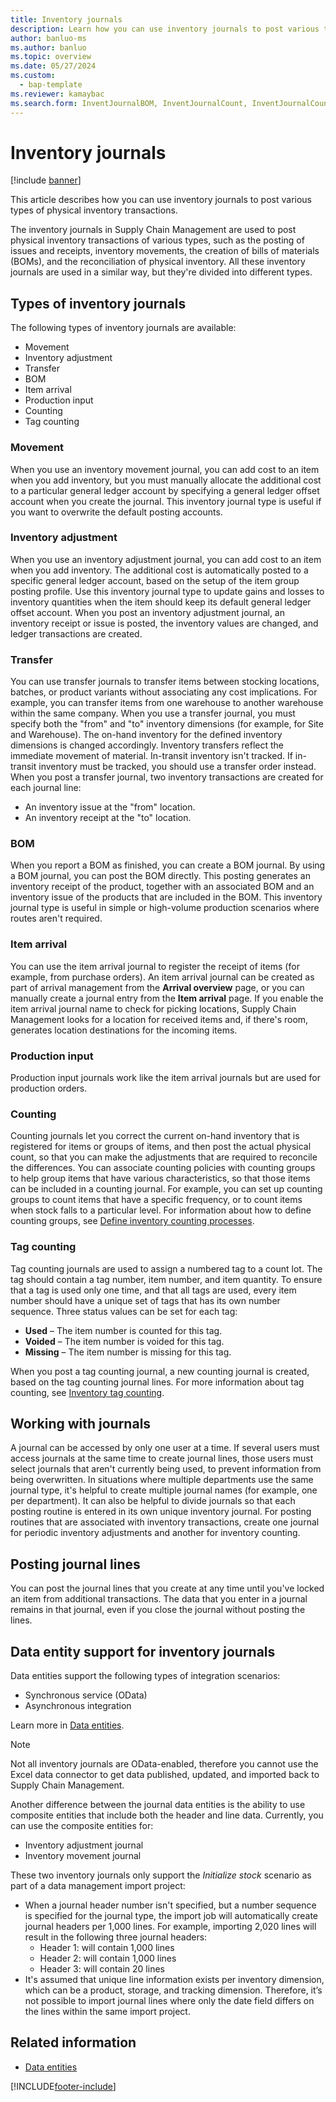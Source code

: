 ```yaml
---
title: Inventory journals
description: Learn how you can use inventory journals to post various types of physical inventory transactions with an outline on types of inventory journals.
author: banluo-ms
ms.author: banluo
ms.topic: overview
ms.date: 05/27/2024
ms.custom:
  - bap-template
ms.reviewer: kamaybac
ms.search.form: InventJournalBOM, InventJournalCount, InventJournalCountTag, InventJournalLossProfit, InventJournalMovement, InventJournalTransfer, WMSJournalTable
---
```


# Inventory journals

[!include [banner](../includes/banner.md)]

This article describes how you can use inventory journals to post various types of physical inventory transactions.

The inventory journals in Supply Chain Management are used to post physical inventory transactions of various types, such as the posting of issues and receipts, inventory movements, the creation of bills of materials (BOMs), and the reconciliation of physical inventory. All these inventory journals are used in a similar way, but they're divided into different types.

## Types of inventory journals

The following types of inventory journals are available:

- Movement
- Inventory adjustment
- Transfer
- BOM
- Item arrival
- Production input
- Counting
- Tag counting

### Movement

When you use an inventory movement journal, you can add cost to an item when you add inventory, but you must manually allocate the additional cost to a particular general ledger account by specifying a general ledger offset account when you create the journal. This inventory journal type is useful if you want to overwrite the default posting accounts.

### Inventory adjustment

When you use an inventory adjustment journal, you can add cost to an item when you add inventory. The additional cost is automatically posted to a specific general ledger account, based on the setup of the item group posting profile. Use this inventory journal type to update gains and losses to inventory quantities when the item should keep its default general ledger offset account. When you post an inventory adjustment journal, an inventory receipt or issue is posted, the inventory values are changed, and ledger transactions are created.

### Transfer

You can use transfer journals to transfer items between stocking locations, batches, or product variants without associating any cost implications. For example, you can transfer items from one warehouse to another warehouse within the same company. When you use a transfer journal, you must specify both the "from" and "to" inventory dimensions (for example, for Site and Warehouse). The on-hand inventory for the defined inventory dimensions is changed accordingly. Inventory transfers reflect the immediate movement of material. In-transit inventory isn't tracked. If in-transit inventory must be tracked, you should use a transfer order instead. When you post a transfer journal, two inventory transactions are created for each journal line:

- An inventory issue at the "from" location.
- An inventory receipt at the "to" location.

### BOM

When you report a BOM as finished, you can create a BOM journal. By using a BOM journal, you can post the BOM directly. This posting generates an inventory receipt of the product, together with an associated BOM and an inventory issue of the products that are included in the BOM. This inventory journal type is useful in simple or high-volume production scenarios where routes aren't required.

### Item arrival

You can use the item arrival journal to register the receipt of items (for example, from purchase orders). An item arrival journal can be created as part of arrival management from the **Arrival overview** page, or you can manually create a journal entry from the **Item arrival** page. If you enable the item arrival journal name to check for picking locations, Supply Chain Management looks for a location for received items and, if there's room, generates location destinations for the incoming items.

### Production input

Production input journals work like the item arrival journals but are used for production orders.

### Counting

Counting journals let you correct the current on-hand inventory that is registered for items or groups of items, and then post the actual physical count, so that you can make the adjustments that are required to reconcile the differences. You can associate counting policies with counting groups to help group items that have various characteristics, so that those items can be included in a counting journal. For example, you can set up counting groups to count items that have a specific frequency, or to count items when stock falls to a particular level. For information about how to define counting groups, see [Define inventory counting processes](tasks/define-inventory-counting-processes.md).

### Tag counting

Tag counting journals are used to assign a numbered tag to a count lot. The tag should contain a tag number, item number, and item quantity. To ensure that a tag is used only one time, and that all tags are used, every item number should have a unique set of tags that has its own number sequence. Three status values can be set for each tag:

- **Used** – The item number is counted for this tag.
- **Voided** – The item number is voided for this tag.
- **Missing** – The item number is missing for this tag.

When you post a tag counting journal, a new counting journal is created, based on the tag counting journal lines. For more information about tag counting, see [Inventory tag counting](inventory-tag-counting.md).

## Working with journals

A journal can be accessed by only one user at a time. If several users must access journals at the same time to create journal lines, those users must select journals that aren't currently being used, to prevent information from being overwritten. In situations where multiple departments use the same journal type, it's helpful to create multiple journal names (for example, one per department). It can also be helpful to divide journals so that each posting routine is entered in its own unique inventory journal. For posting routines that are associated with inventory transactions, create one journal for periodic inventory adjustments and another for inventory counting.

## Posting journal lines

You can post the journal lines that you create at any time until you've locked an item from additional transactions. The data that you enter in a journal remains in that journal, even if you close the journal without posting the lines.

## Data entity support for inventory journals

Data entities support the following types of integration scenarios:

- Synchronous service (OData)
- Asynchronous integration

Learn more in [Data entities](../../fin-ops-core/dev-itpro/data-entities/data-entities.md).

> [!NOTE]
> Not all inventory journals are OData-enabled, therefore you cannot use the Excel data connector to get data published, updated, and imported back to Supply Chain Management.

Another difference between the journal data entities is the ability to use composite entities that include both the header and line data. Currently, you can use the composite entities for:

- Inventory adjustment journal
- Inventory movement journal

These two inventory journals only support the *Initialize stock* scenario as part of a data management import project:

- When a journal header number isn't specified, but a number sequence is specified for the journal type, the import job will automatically create journal headers per 1,000 lines. For example, importing 2,020 lines will result in the following three journal headers:
    - Header 1: will contain 1,000 lines
    - Header 2: will contain 1,000 lines
    - Header 3: will contain 20 lines
- It's assumed that unique line information exists per inventory dimension, which can be a product, storage, and tracking dimension. Therefore, it’s not possible to import journal lines where only the date field differs on the lines within the same import project.

## Related information

- [Data entities](../../fin-ops-core/dev-itpro/data-entities/data-entities.md)

[!INCLUDE[footer-include](../../includes/footer-banner.md)]
